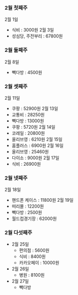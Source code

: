 
### 2월 첫째주
2월 1일
- 식비 : 3000원 
2월 3일
- 성심당, 주전부리 : 67800원
### 2월 둘째주
2월 8일
- 빽다방 : 4500원

### 2월 셋째주
2월 11일 
- 쿠팡 : 52900원
2월 13일
- 교통비 : 28250원
- 빽다방 : 13000원
- 쿠팡 : 5720원
2월 14일
- 코레일 : 20800원
- 올리브영 : 6210원
2월 15일
- 홈플러스 : 6900원
2월 16일
- 올리브영 : 25460원
- 다이소 : 9000원
2월 17일 
- 식비 : 26900원
### 2월 넷째주
2월 18일
- 핸드폰 케이스 : 11800원
2월 19일 
- 떠리몰 : 12200원
- 빽다방 : 2500원
- 월드컵경기장 : 62000원
### 2월 다섯째주
- 2월 25일
	- 편의점 : 5600원
	- 식비 : 8400원
	- 카카오페이 : 10000원
- 2월 26일
	- 병원 : 8100원
- 2월 27일
	- 빽다방 